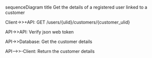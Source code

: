 sequenceDiagram
title Get the details of a registered user linked to a customer

Client->>+API: GET /users/{ulid}/customers/{customer_ulid}

API->>API: Verify json web token

API->>Database: Get the customer details

API-->>-Client: Return the customer details
